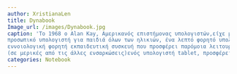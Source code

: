 ```yaml
---
author: XristianaLen 
title: Dynabook
Image_url: /images/Dynabook.jpg
caption: 'To 1968 o Αlan Kay, Αμερικανός επιστήμονας υπολογιστών,είχε μια πολύ ενδιαφέρουσα ιδέα - το Dynabook. Ήθελε να κάνει έναν
προσωπικό υπολογιστή για παιδιά όλων των ηλικιών, ένα λεπτό φορητό υπολογιστή με μια εξαιρετικά δυναμική συσκευή. Πρόκειται δηλαδή  μια
εννοιολογική φορητή εκπαιδευτική συσκευή που προσφέρει παρόμοια λειτουργικότητα με αυτήν που παρέχεται τώρα μέσω φορητού υπολογιστή ή
(σε μερικές από τις άλλες ενσαρκώσεις)ενός υπολογιστή tablet, προσφέρει όμως σχεδόν ατέλειωτη διάρκεια ζωής της μπαταρίας. '
categories: Notebook
---
```

